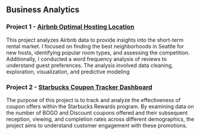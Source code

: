 ## Business Analytics 

### Project 1 - [Airbnb Optimal Hosting Location](https://github.com/yyklee/Location-Suggestion-Airbnb-Hosts)
This project analyzes Airbnb data to provide insights into the short-term rental market. I focused on finding the best neighborhoods in Seattle for new hosts, identifying popular room types, and assessing the competition. Additionally, I conducted a word frequency analysis of reviews to understand guest preferences. The analysis involved data cleaning, exploration, visualization, and predictive modeling

### Project 2 - [Starbucks Coupon Tracker Dashboard](https://public.tableau.com/app/profile/ella.lee8628/viz/starbucks-reward/Dashboard)
The purpose of this project is to track and analyze the effectiveness of coupon offers within the Starbucks Rewards program. By examining data on the number of BOGO and Discount coupons offered and their subsequent reception, viewing, and completion rates across different demographics, the project aims to understand customer engagement with these promotions. 
